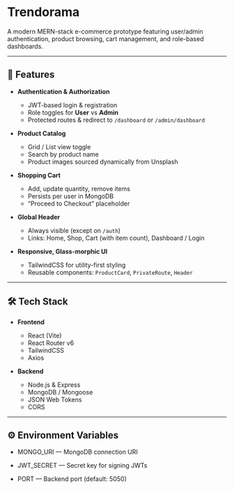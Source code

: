 # Trendorama

A modern MERN-stack e-commerce prototype featuring user/admin authentication, product browsing, cart management, and role-based dashboards.

---

## 🚀 Features

- **Authentication & Authorization**  
  - JWT-based login & registration  
  - Role toggles for **User** vs **Admin**  
  - Protected routes & redirect to `/dashboard` or `/admin/dashboard`  

- **Product Catalog**  
  - Grid / List view toggle  
  - Search by product name  
  - Product images sourced dynamically from Unsplash  

- **Shopping Cart**  
  - Add, update quantity, remove items  
  - Persists per user in MongoDB  
  - “Proceed to Checkout” placeholder  

- **Global Header**  
  - Always visible (except on `/auth`)  
  - Links: Home, Shop, Cart (with item count), Dashboard / Login  

- **Responsive, Glass-morphic UI**  
  - TailwindCSS for utility-first styling  
  - Reusable components: `ProductCard`, `PrivateRoute`, `Header`  

---

## 🛠 Tech Stack

- **Frontend**  
  - React (Vite)  
  - React Router v6  
  - TailwindCSS  
  - Axios  

- **Backend**  
  - Node.js & Express  
  - MongoDB / Mongoose  
  - JSON Web Tokens  
  - CORS  

---

## ⚙️ Environment Variables

- MONGO_URI — MongoDB connection URI

- JWT_SECRET — Secret key for signing JWTs

- PORT — Backend port (default: 5050)

